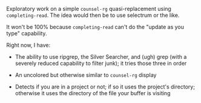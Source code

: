 Exploratory work on a simple `counsel-rg` quasi-replacement using
`completing-read`.  The idea would then be to use selectrum or the
like.

It won't be 100% because `completing-read` can't do the "update as you
type" capability.

Right now, I have:

 - The ability to use ripgrep, the Silver Searcher, and (ugh) grep
   (with a severely reduced capability to filter junk); it tries
   those three in order
   
 - An uncolored but otherwise similar to `counsel-rg` display

 - Detects if you are in a project or not; if so it uses the
   project's directory; otherwise it uses the directory of the
   file your buffer is visiting
   
